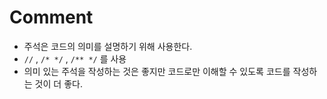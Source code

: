 # Comment

- 주석은 코드의 의미를 설명하기 위해 사용한다.
- `//` , `/* */` , `/** */` 를 사용
- 의미 있는 주석을 작성하는 것은 좋지만 코드로만 이해할 수 있도록 코드를 작성하는 것이 더 좋다.
